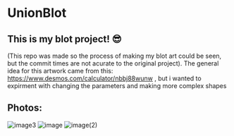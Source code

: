 # UnionBlot
## This is my blot project! 😎
(This repo was made so the process of making my blot art could be seen, but the commit times are not acurate to the original project).
The general idea for this artwork came from this: https://www.desmos.com/calculator/nbbj88wunw , but i wanted to expirment with changing the parameters and making more complex shapes

## Photos:
![image3](https://github.com/Sosenteam/unionblot/assets/51802911/392b7085-a759-4503-943f-fb92756d046e)
![image](https://github.com/Sosenteam/unionblot/assets/51802911/a3db4265-1947-4e60-96ba-2d5e2ab104b6)
![image(2)](https://github.com/Sosenteam/unionblot/assets/51802911/15f9f7bd-a8e9-4232-9679-b7cf3155705c)
